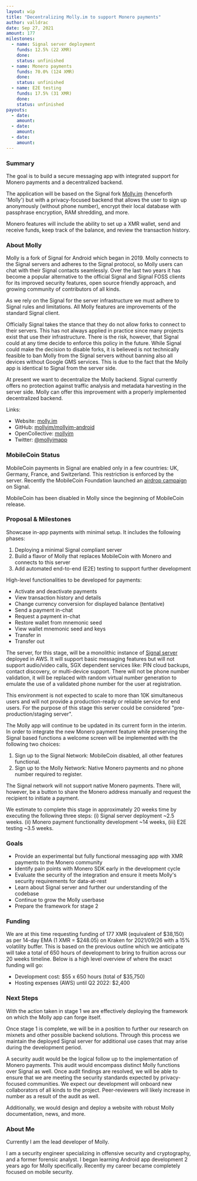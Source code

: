 ```yaml
---
layout: wip
title: "Decentralizing Molly.im to support Monero payments"
author: valldrac
date: Sep 27, 2021
amount: 177
milestones:
  - name: Signal server deployment
    funds: 12.5% (22 XMR)
    done:
    status: unfinished
  - name: Monero payments
    funds: 70.0% (124 XMR)
    done:
    status: unfinished
  - name: E2E testing
    funds: 17.5% (31 XMR)
    done:
    status: unfinished
payouts:
  - date:
    amount:
  - date:
    amount:
  - date:
    amount:
---
```


### Summary

The goal is to build a secure messaging app with integrated support for Monero payments and a decentralized backend.

The application will be based on the Signal fork [Molly.im](https://molly.im) (henceforth 'Molly') but with a privacy-focused backend that allows the user to sign up anonymously (without phone number), encrypt their local database with passphrase encryption, RAM shredding, and more.

Monero features will include the ability to set up a XMR wallet, send and receive funds, keep track of the balance, and review the transaction history.

### About Molly

Molly is a fork of Signal for Android which began in 2019. Molly connects to the Signal servers and adheres to the Signal protocol, so Molly users can chat with their Signal contacts seamlessly. Over the last two years it has become a popular alternative to the official Signal and Signal FOSS clients for its improved security features, open source friendly approach, and growing community of contributors of all kinds.

As we rely on the Signal for the server infrastructure we must adhere to Signal rules and limitations. All Molly features are improvements of the standard Signal client.

Officially Signal takes the stance that they do not allow forks to connect to their servers. This has not always applied in practice since many projects exist that use their infrastructure. There is the risk, however, that Signal could at any time decide to enforce this policy in the future. While Signal could make the decision to disable forks, it is believed is not technically feasible to ban Molly from the Signal servers without banning also all devices without Google GMS services. This is due to the fact that the Molly app is identical to Signal from the server side.

At present we want to decentralize the Molly backend. Signal currently offers no protection against traffic analysis and metadata harvesting in the server side. Molly can offer this improvement with a properly implemented decentralized backend.

Links:
- Website: [molly.im](https://molly.im)
- GitHub: [mollyim/mollyim-android](https://github.com/mollyim/mollyim-android)
- OpenCollective: [mollyim](https://opencollective.com/mollyim)
- Twitter: [@mollyimapp](https://twitter.com/mollyimapp)

### MobileCoin Status

MobileCoin payments in Signal are enabled only in a few countries: UK, Germany, France, and Switzerland. This restriction is enforced by the server. Recently the MobileCoin Foundation launched an [airdrop campaign](https://mobilecoinfoundation.medium.com/test-your-mobilecoin-wallet-through-a-beta-air-drop-7096b9dd9153) on Signal.

MobileCoin has been disabled in Molly since the beginning of MobileCoin release.

### Proposal & Milestones

Showcase in-app payments with minimal setup. It includes the following phases:
1. Deploying a minimal Signal compliant server
2. Build a flavor of Molly that replaces MobileCoin with Monero and connects to this server
3. Add automated end-to-end (E2E) testing to support further development

High-level functionalities to be developed for payments:
- Activate and deactivate payments
- View transaction history and details
- Change currency conversion for displayed balance (tentative)
- Send a payment in-chat
- Request a payment in-chat
- Restore wallet from mnemonic seed
- View wallet mnemonic seed and keys
- Transfer in
- Transfer out

The server, for this stage, will be a monolithic instance of [Signal server](https://github.com/signalapp/Signal-Server) deployed in AWS. It will support basic messaging features but will not support audio/video calls, SGX dependent services like: PIN cloud backups, contact discovery, or multi-device support. There will not be phone number validation, it will be replaced with random virtual number generation to emulate the use of a validated phone number for the user at registration.

This environment is not expected to scale to more than 10K simultaneous users and will not provide a production-ready or reliable service for end users. For the purpose of this stage this server could be considered "pre-production/staging server".

The Molly app will continue to be updated in its current form in the interim. In order to integrate the new Monero payment feature while preserving the Signal based functions a welcome screen will be implemented with the following two choices:

1. Sign up to the Signal Network: MobileCoin disabled, all other features functional.
2. Sign up to the Molly Network: Native Monero payments and no phone number required to register.

The Signal network will not support native Monero payments. There will, however, be a button to share the Monero address manually and request the recipient to initiate a payment.

We estimate to complete this stage in approximately 20 weeks time by executing the following three steps: (i) Signal server deployment ~2.5 weeks. (ii) Monero payment functionality development ~14 weeks, (iii) E2E testing ~3.5 weeks.

### Goals

- Provide an experimental but fully functional messaging app with XMR payments to the Monero community
- Identify pain points with Monero SDK early in the development cycle
- Evaluate the security of the integration and ensure it meets Molly's security requirements for data-at-rest
- Learn about Signal server and further our understanding of the codebase
- Continue to grow the Molly userbase 
- Prepare the framework for stage 2

### Funding

We are at this time requesting funding of 177 XMR (equivalent of $38,150) as per 14-day EMA (1 XMR = \$248.05) on Kraken for 2021/09/26 with a 15% volatility buffer. This is based on the previous outline which we anticipate will take a total of 650 hours of development to bring to fruition across our 20 weeks timeline. Below is a high level overview of where the exact funding will go:

- Development cost: \$55 x 650 hours (total of \$35,750)
- Hosting expenses (AWS) until Q2 2022: \$2,400

### Next Steps

With the action taken in stage 1 we are effectively deploying the framework on which the Molly app can forge itself.

Once stage 1 is complete, we will be in a position to further our research on mixnets and other possible backend solutions. Through this process we maintain the deployed Signal server for additional use cases that may arise during the development period.

A security audit would be the logical follow up to the implementation of Monero payments. This audit would encompass distinct Molly functions over Signal as well. Once audit findings are resolved, we will be able to ensure that we are meeting the security standards expected by privacy-focused communities. We expect our development will onboard new collaborators of all kinds to the project. Peer-reviewers will likely increase in number as a result of the audit as well.

Additionally, we would design and deploy a website with robust Molly documentation, news, and more.

### About Me

Currently I am the lead developer of Molly. 

I am a security engineer specializing in offensive security and cryptography, and a former forensic analyst. I began learning Android app development 2 years ago for Molly specifically. Recently my career became completely focused on mobile security.
